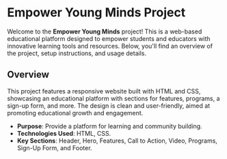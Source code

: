 # Empower Young Minds Project

Welcome to the **Empower Young Minds** project! This is a web-based educational platform designed to empower students and educators with innovative learning tools and resources. Below, you'll find an overview of the project, setup instructions, and usage details.

## Overview

This project features a responsive website built with HTML and CSS, showcasing an educational platform with sections for features, programs, a sign-up form, and more. The design is clean and user-friendly, aimed at promoting educational growth and engagement.

- **Purpose**: Provide a platform for learning and community building.
- **Technologies Used**: HTML, CSS.
- **Key Sections**: Header, Hero, Features, Call to Action, Video, Programs, Sign-Up Form, and Footer.
